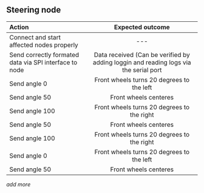 ## Steering node
| Action | Expected outcome |
|:---| :---: |
|Connect and start affected nodes properly| --- |
|Send correctly formated data via SPI interface to node| Data received (Can be verified by adding loggin and reading logs via the serial port |
|Send angle 0|Front wheels turns 20 degrees to the left|
|Send angle 50|Front wheels centeres|
|Send angle 100|Front wheels turns 20 degrees to the right|
|Send angle 50|Front wheels centeres|
|Send angle 100|Front wheels turns 20 degrees to the right|
|Send angle 0|Front wheels turns 20 degrees to the left|
|Send angle 50|Front wheels centeres|

_add more_